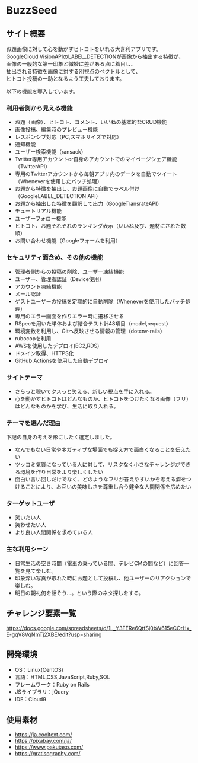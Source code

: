 # BuzzSeed

## サイト概要
お題画像に対して心を動かすヒトコトをいれる大喜利アプリです。  
GoogleCloud VisionAPIのLABEL_DETECTIONが画像から抽出する特徴が、  
画像の一般的な第一印象と微妙に差がある点に着目し、  
抽出される特徴を画像に対する別視点のベクトルとして、  
ヒトコト投稿の一助となるよう工夫しております。  

以下の機能を導入しています。

### 利用者側から見える機能
- お題（画像）、ヒトコト、コメント、いいねの基本的なCRUD機能
- 画像投稿、編集時のプレビュー機能
- レスポンシブ対応（PC,スマホサイズで対応）
- 通知機能
- ユーザー検索機能（ransack）
- Twitter専用アカウントor自身のアカウントでのマイページシェア機能（TwitterAPI）
- 専用のTwitterアカウントから毎朝アプリ内のデータを自動でツイート（Wheneverを使用したバッチ処理）
- お題から特徴を抽出し、お題画像に自動でラベル付け（GoogleLABEL_DETECTION API）
- お題から抽出した特徴を翻訳して出力（GoogleTransrateAPI）
- チュートリアル機能
- ユーザーフォロー機能
- ヒトコト、お題それぞれのランキング表示（いいね及び、題材にされた数順）
- お問い合わせ機能（Googleフォームを利用）

### セキュリティ面含め、その他の機能
- 管理者側からの投稿の削除、ユーザー凍結機能
- ユーザー、管理者認証（Device使用）
- アカウント凍結機能
- メール認証
- ゲストユーザーの投稿を定期的に自動削除（Wheneverを使用したバッチ処理）
- 専用のエラー画面を作りエラー時に遷移させる
- RSpecを用いた単体および結合テスト計48項目（model,request）
- 環境変数を利用し、Gitへ反映させる情報の管理（dotenv-rails）
- rubocopを利用
- AWSを使用したデプロイ(EC2,RDS)
- ドメイン取得、HTTPS化
- GitHub Actionsを使用した自動デプロイ

### サイトテーマ
- さらっと覗いてクスっと笑える、新しい視点を手に入れる。
- 心を動かすヒトコトはどんなものか、ヒトコトをつけたくなる画像（フリ）はどんなものかを学び、生活に取り入れる。

### テーマを選んだ理由
下記の自身の考えを形にしたく選定しました。
+ なんでもない日常やネガティブな場面でも捉え方で面白くなることを伝えたい
+ ツッコミ気質になっている人に対して、リスクなく小さなチャレンジができる環境を作り日常をより楽しくしたい
+ 面白い言い回しだけでなく、どのようなフリが答えやすいかを考える癖をつけることにより、お互いの美味しさを尊重し合う健全な人間関係を広めたい

### ターゲットユーザ
- 笑いたい人
- 笑わせたい人
- より良い人間関係を求めている人

### 主な利用シーン
- 日常生活の空き時間（電車の乗っている間、テレビCMの間など）に回答一覧を見て楽しむ。
- 印象深い写真が取れた時にお題として投稿し、他ユーザーのリアクションで楽しむ。
- 明日の朝礼何を話そう…。という際のネタ探しをする。


## チャレンジ要素一覧
https://docs.google.com/spreadsheets/d/1L_Y3FERe6QtfSj0bW615eCOrHx_E-gqV8VqNmTj2XBE/edit?usp=sharing

## 開発環境
- OS：Linux(CentOS)
- 言語：HTML,CSS,JavaScript,Ruby,SQL
- フレームワーク：Ruby on Rails
- JSライブラリ：jQuery
- IDE：Cloud9

## 使用素材
- https://ja.cooltext.com/
- https://pixabay.com/ja/
- https://www.pakutaso.com/
- https://gratisography.com/
